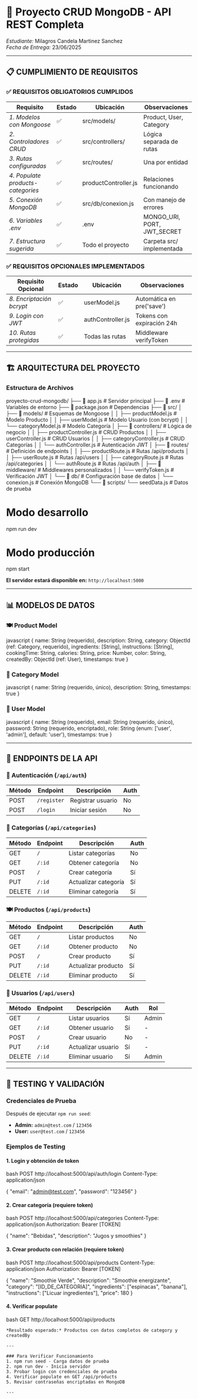 # 🚀 Proyecto CRUD MongoDB - API REST Completa
*Estudiante:* Milagros Candela Martinez Sanchez  
*Fecha de Entrega:* 23/06/2025

---

## 📋 CUMPLIMIENTO DE REQUISITOS

### ✅ REQUISITOS OBLIGATORIOS CUMPLIDOS

| Requisito | Estado | Ubicación | Observaciones |
|-----------|---------|-----------|---------------|
| *1. Modelos con Mongoose* | ✅ | src/models/ | Product, User, Category |
| *2. Controladores CRUD* | ✅ | src/controllers/ | Lógica separada de rutas |
| *3. Rutas configuradas* | ✅ | src/routes/ | Una por entidad |
| *4. Populate products-categories* | ✅ | productController.js | Relaciones funcionando |
| *5. Conexión MongoDB* | ✅ | src/db/conexion.js | Con manejo de errores |
| *6. Variables .env* | ✅ | .env | MONGO_URI, PORT, JWT_SECRET |
| *7. Estructura sugerida* | ✅ | Todo el proyecto | Carpeta src/ implementada |

### ✅ REQUISITOS OPCIONALES IMPLEMENTADOS

| Requisito Opcional | Estado | Ubicación | Observaciones |
|-------------------|---------|-----------|---------------|
| *8. Encriptación bcrypt* | ✅ | userModel.js | Automática en pre('save') |
| *9. Login con JWT* | ✅ | authController.js | Tokens con expiración 24h |
| *10. Rutas protegidas* | ✅ | Todas las rutas | Middleware verifyToken |

---

## 🏗️ ARQUITECTURA DEL PROYECTO

### Estructura de Archivos

proyecto-crud-mongodb/
├── 📄 app.js                          # Servidor principal
├── 📄 .env                            # Variables de entorno
├── 📄 package.json                    # Dependencias
├── 📁 src/
│   ├── 📁 models/                      # Esquemas de Mongoose
│   │   ├── productModel.js             # Modelo Producto
│   │   ├── userModel.js                # Modelo Usuario (con bcrypt)
│   │   └── categoryModel.js            # Modelo Categoría
│   ├── 📁 controllers/                 # Lógica de negocio
│   │   ├── productController.js        # CRUD Productos
│   │   ├── userController.js           # CRUD Usuarios
│   │   ├── categoryController.js       # CRUD Categorías
│   │   └── authController.js           # Autenticación JWT
│   ├── 📁 routes/                      # Definición de endpoints
│   │   ├── productRoute.js             # Rutas /api/products
│   │   ├── userRoute.js                # Rutas /api/users
│   │   ├── categoryRoute.js            # Rutas /api/categories
│   │   └── authRoute.js                # Rutas /api/auth
│   ├── 📁 middleware/                  # Middlewares personalizados
│   │   └── verifyToken.js              # Verificación JWT
│   └── 📁 db/                          # Configuración base de datos
│       └── conexion.js                 # Conexión MongoDB
└── 📁 scripts/
    └── seedData.js                     # Datos de prueba


# Modo desarrollo
npm run dev

# Modo producción
npm start


**El servidor estará disponible en:** `http://localhost:5000`

---

## 📊 MODELOS DE DATOS

### 🍽️ Product Model
javascript
{
  name: String (requerido),
  description: String,
  category: ObjectId (ref: Category, requerido),
  ingredients: [String],
  instructions: [String],
  cookingTime: String,
  calories: String,
  price: Number,
  color: String,
  createdBy: ObjectId (ref: User),
  timestamps: true
}


### 📂 Category Model
javascript
{
  name: String (requerido, único),
  description: String,
  timestamps: true
}


### 👤 User Model
javascript
{
  name: String (requerido),
  email: String (requerido, único),
  password: String (requerido, encriptado),
  role: String (enum: ['user', 'admin'], default: 'user'),
  timestamps: true
}


---

## 🔗 ENDPOINTS DE LA API

### 🔐 Autenticación (`/api/auth`)
| Método | Endpoint | Descripción | Auth |
|--------|----------|-------------|------|
| POST | `/register` | Registrar usuario | No |
| POST | `/login` | Iniciar sesión | No |

### 📂 Categorías (`/api/categories`)
| Método | Endpoint | Descripción | Auth |
|--------|----------|-------------|------|
| GET | `/` | Listar categorías | No |
| GET | `/:id` | Obtener categoría | No |
| POST | `/` | Crear categoría | Sí |
| PUT | `/:id` | Actualizar categoría | Sí |
| DELETE | `/:id` | Eliminar categoría | Sí |

### 🍽️ Productos (`/api/products`)
| Método | Endpoint | Descripción | Auth |
|--------|----------|-------------|------|
| GET | `/` | Listar productos | No |
| GET | `/:id` | Obtener producto | No |
| POST | `/` | Crear producto | Sí |
| PUT | `/:id` | Actualizar producto | Sí |
| DELETE | `/:id` | Eliminar producto | Sí |

### 👥 Usuarios (`/api/users`)
| Método | Endpoint | Descripción | Auth | Rol |
|--------|----------|-------------|------|-----|
| GET | `/` | Listar usuarios | Sí | Admin |
| GET | `/:id` | Obtener usuario | Sí | - |
| POST | `/` | Crear usuario | No | - |
| PUT | `/:id` | Actualizar usuario | Sí | - |
| DELETE | `/:id` | Eliminar usuario | Sí | Admin |

---

## 🧪 TESTING Y VALIDACIÓN

### Credenciales de Prueba
Después de ejecutar `npm run seed`:
- **Admin:** `admin@test.com` / `123456`
- **User:** `user@test.com` / `123456`

### Ejemplos de Testing

#### 1. Login y obtención de token
bash
POST http://localhost:5000/api/auth/login
Content-Type: application/json

{
  "email": "admin@test.com",
  "password": "123456"
}


#### 2. Crear categoría (requiere token)
bash
POST http://localhost:5000/api/categories
Content-Type: application/json
Authorization: Bearer [TOKEN]

{
  "name": "Bebidas",
  "description": "Jugos y smoothies"
}


#### 3. Crear producto con relación (requiere token)
bash
POST http://localhost:5000/api/products
Content-Type: application/json
Authorization: Bearer [TOKEN]

{
  "name": "Smoothie Verde",
  "description": "Smoothie energizante",
  "category": "[ID_DE_CATEGORIA]",
  "ingredients": ["espinacas", "banana"],
  "instructions": ["Licuar ingredientes"],
  "price": 180
}


#### 4. Verificar populate
bash
GET http://localhost:5000/api/products
```
*Resultado esperado:* Productos con datos completos de category y createdBy

---

### Para Verificar Funcionamiento
1. npm run seed - Carga datos de prueba
2. npm run dev - Inicia servidor
3. Probar login con credenciales de prueba
4. Verificar populate en GET /api/products
5. Revisar contraseñas encriptadas en MongoDB

---